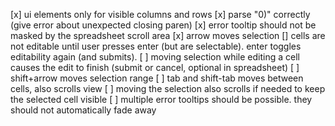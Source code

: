[x] ui elements only for visible columns and rows
[x] parse "0)" correctly (give error about unexpected closing paren)
[x] error tooltip should not be masked by the spreadsheet scroll area
[x] arrow moves selection
[\] cells are not editable until user presses enter (but are selectable). enter toggles editability again (and submits).
[ ] moving selection while editing a cell causes the edit to finish (submit or cancel, optional in spreadsheet)
[ ] shift+arrow moves selection range
[ ] tab and shift-tab moves between cells, also scrolls view
[ ] moving the selection also scrolls if needed to keep the selected cell visible
[ ] multiple error tooltips should be possible. they should not automatically fade away
